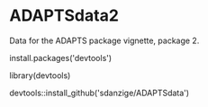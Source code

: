 # ADAPTSdata2
Data for the ADAPTS package vignette, package 2.

install.packages('devtools')

library(devtools)

devtools::install_github('sdanzige/ADAPTSdata')
